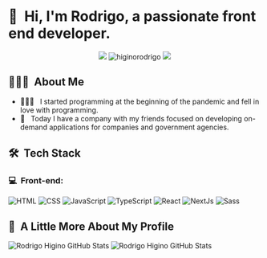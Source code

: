 <h1>👋 &nbsp;Hi, I'm Rodrigo, a passionate front end developer.</h1>
<p align="center">
<a href="https://www.linkedin.com/in/rodrigohiginodev/"><img src="https://img.shields.io/badge/-Rodrigo%20Higino%20-0077B5?style=flat-square&logo=Linkedin&logoColor=white"/></a>
<img src="https://komarev.com/ghpvc/?username=higinorodrigo&label=Profile%20views&color=674ff1&style=flat-square" alt="higinorodrigo" />
<a href="https://twitter.com/rodrigohigin"><img src="https://img.shields.io/badge/-Rodrigo%20Higino%20-0077B5?style=flat-square&logo=Twitter&logoColor=white"/></a>

</p>

<h2> 👨🏻‍💻 &nbsp;About Me </h2>

- 👨🏻‍💻 &nbsp; I started programming at the beginning of the pandemic and fell in love with programming.
- 💼 &nbsp; Today I have a company with my friends focused on developing on-demand applications for companies and government agencies.

<h2> 🛠 &nbsp;Tech Stack</h2>
<h3>💻 &nbsp;Front-end:</h3>

![HTML](https://img.shields.io/badge/-HTML-333333?style=flat&logo=HTML5)
![CSS](https://img.shields.io/badge/-CSS-333333?style=flat&logo=CSS3&logoColor=1572B6)
![JavaScript](https://img.shields.io/badge/-JavaScript-333333?style=flat&logo=javascript)
![TypeScript](https://img.shields.io/badge/-TypeScript-333333?style=flat&logo=typescript&logoColor=2D79C7)
![React](https://img.shields.io/badge/-React-333333?style=flat&logo=react)
![NextJs](https://img.shields.io/badge/-NextJs-333333?style=flat&logo=NextJs)
![Sass](https://img.shields.io/badge/-Sass-333333?style=flat&logo=Sass)


<h2>🚀 &nbsp;A Little More About My Profile</h2>

![Rodrigo Higino GitHub Stats](https://github-readme-stats.vercel.app/api?username=higinoRodrigo&show_icons=true&theme=dracula&count_private=true)
![Rodrigo Higino GitHub Stats](https://github-readme-streak-stats.herokuapp.com/?user=higinorodrigo&show_icons=true&theme=dracula&count_private=true)
